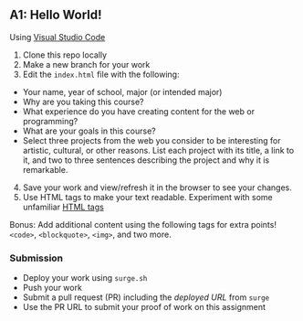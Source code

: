 ## A1: Hello World!

Using [Visual Studio Code](https://code.visualstudio.com)

1. Clone this repo locally
2. Make a new branch for your work
3. Edit the `index.html` file with the following:
  - Your name, year of school, major (or intended major)
  - Why are you taking this course? 
  - What experience do you have creating content for the web or programming?
  - What are your goals in this course?
  - Select three projects from the web you consider to be interesting for artistic, cultural, or other reasons. List each project with its title, a link to it, and two to three sentences describing the project and why it is remarkable.
4. Save your work and view/refresh it in the browser to see your changes. 
5. Use HTML tags to make your text readable. Experiment with some unfamiliar [HTML tags](https://www.w3schools.com/tags/ref_byfunc.asp)

Bonus: Add additional content using the following tags for extra points! `<code>`, `<blockquote>`, `<img>`, and two more.

### Submission
- Deploy your work using `surge.sh`
- Push your work
- Submit a pull request (PR) including the *deployed URL* from `surge`
- Use the PR URL to submit your proof of work on this assignment

